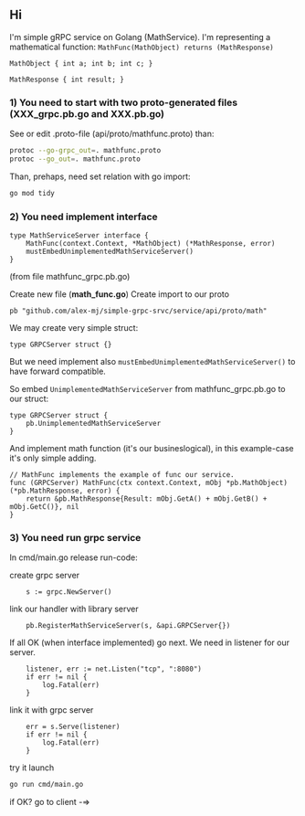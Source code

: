 ## Hi

I'm simple gRPC service on Golang (MathService).
I'm representing a mathematical function:
`MathFunc(MathObject) returns (MathResponse)`

`MathObject {
    int a;
    int b;
    int c;
}`

`MathResponse {
    int result;
}`

### 1) You need to start with two proto-generated files (XXX_grpc.pb.go and XXX.pb.go)

See or edit .proto-file (api/proto/mathfunc.proto)
than:
```bash
protoc --go-grpc_out=. mathfunc.proto
protoc --go_out=. mathfunc.proto          
```

Than, prehaps, need set relation with go import:
```bash
go mod tidy          
```

### 2) You need implement interface
```golang
type MathServiceServer interface {
	MathFunc(context.Context, *MathObject) (*MathResponse, error)
	mustEmbedUnimplementedMathServiceServer()
}
``` 
(from file mathfunc_grpc.pb.go)

Create new file (**math_func.go**)
Create import to our proto 

`pb "github.com/alex-mj/simple-grpc-srvc/service/api/proto/math"`

We may create very simple struct:
```golang
type GRPCServer struct {}
``` 
But we need implement also `mustEmbedUnimplementedMathServiceServer()` to have forward compatible.

So embed `UnimplementedMathServiceServer` from mathfunc_grpc.pb.go to our struct:
```golang
type GRPCServer struct {
	pb.UnimplementedMathServiceServer
} 
```

And implement math function (it's our busineslogical), in this example-case it's only simple adding.
```golang
// MathFunc implements the example of func our service.
func (GRPCServer) MathFunc(ctx context.Context, mObj *pb.MathObject) (*pb.MathResponse, error) {
	return &pb.MathResponse{Result: mObj.GetA() + mObj.GetB() + mObj.GetC()}, nil
}
```
### 3) You need run grpc service

In cmd/main.go release run-code:

create grpc server
```golang
    s := grpc.NewServer()
```
link our handler with library server
```golang
	pb.RegisterMathServiceServer(s, &api.GRPCServer{})
```
If all OK (when interface implemented) go next. We need in listener for our server.
```golang
	listener, err := net.Listen("tcp", ":8080")
	if err != nil {
		log.Fatal(err)
	}
```
link it with grpc server
```golang
	err = s.Serve(listener)
	if err != nil {
		log.Fatal(err)
	}
```
try it launch
```bash 
go run cmd/main.go
```
if OK? go to client -=>